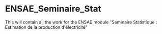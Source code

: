 # ENSAE_Seminaire_Stat
This will contain all the work for the ENSAE module "Séminaire Statistique : Estimation de la production d'électricité" 
